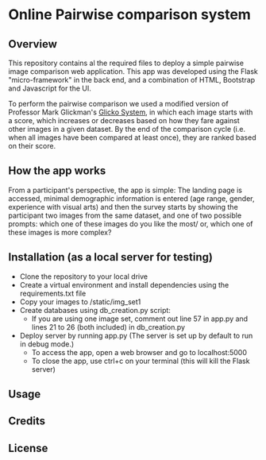 # Online Pairwise comparison system

## Overview
This repository contains al the required files to deploy a simple pairwise image comparison web application. This app was developed using the Flask "micro-framework" in the back end, and a combination of HTML, Bootstrap and Javascript for the UI.

To perform the pairwise comparison we used a modified version of Professor Mark Glickman's [Glicko System](http://www.glicko.net/glicko/glicko.pdf), in which each image starts with a score, which increases or decreases based on how they fare against other images in a given dataset. By the end of the comparison cycle (i.e. when all images have been compared at least once), they are ranked based on their score.


<!-- ## Table of contents -->
<!-- 
In this readme file we provide information regarding two main aspects of this project:
- Pairwise comparison method implementation
- How to use the app  -->

<!-- ## Pairwise comparison method
The development of this app responded to a specific research goal: we needed to quickly determine how computer generated abstract images  were perceived by humans in terms of their complexity and aesthetics.

Given the characteristics of our image datasets we opted for a pairwise comparison method, as it would give us a notion of how the images were perceived in relationship to other images in the same dataset, and also it makes the decision-making process easier for the participant, as all decisions are made in context. -->

## How the app works
From a participant's perspective, the app is simple: The landing page is accessed, minimal demographic information is entered (age range, gender, experience with visual arts) and then the survey starts by showing the participant two images from the same dataset, and one of two possible prompts: which one of these images do you like the most/ or, which one of these images is more complex?

<!-- Images are selected by clicking on them, but no data is recorded until the participant hits the "next" button -->

<!-- In the background the app is set to select  -->


<!-- ### Glicko system
To rank the images we used a modified version of Professor Mark Glickman's [Glicko System](http://www.glicko.net/glicko/glicko.pdf), which extends the [Elo Rating System](https://en.wikipedia.org/wiki/Elo_rating_system) by introducing a measure of certainty associated to each individual's rating, based on the number of times it has been evaluated, and the time between evaluations.

In our implementation, assuming that the quality of an image won't change over time, we disregard the influence of time on the certainty of the ratings.

We impleme

```python
def updateRating(self, question, s, r_other, rd_other):
        # question 0 means aesthetics, 1 means complexity
        # s is the result of comparison (1 if selected, .5 if can't decide, 0 if not selected
        r0 = 0
        rd = 0
        if question == 0:
            r0 = self.rating_aesthetics
            rd = self.rating_dev_aesthetics
        else:
            r0 = self.rating_complexity
            rd = self.rating_dev_complexity
        
        g_rd_other = 1/math.sqrt(1 + (3 * (q**2)*(rd_other**2)/pow(math.pi,2)))
        e_exp = -g_rd_other * (r0 - r_other)/400
        e = 1/(1 + pow(10,e_exp))
        d_square = pow(pow(q,2) * pow(g_rd_other,2)*e*(1-e),-1)
        r = r0 + (q/(1/(pow(rd,2)+(1/d_square))) * g_rd_other * (s - e))

        new_rd = math.sqrt(pow((1/pow(rd,2)+(1/d_square)),-1))

        print(bcolors.GREEN+"Q = {},S = {}, R0 = {}, R = {}, RD = {}, NEW_RD = {}".format(question, s, r0, r, rd, new_rd)+bcolors.RESET)

        if question == 0:
            self.rating_aesthetics = r
            self.rating_dev_aesthetics = new_rd
        else:
            self.rating_complexity = r
            self.rating_dev_complexity = new_rd
```
We introduced two small modifications that respond to the nature of the material being compared. The Glicko System was designed to rank human chess players based on the results of matches against other players. The underlying assumption is that if a player has not played any matches for a while,, and it assumes that  -->

## Installation (as a local server for testing)

- Clone the repository to your local drive
- Create a virtual environment and install dependencies using the requirements.txt file
- Copy your images to /static/img_set1
- Create databases using db_creation.py script:
  - If you are using one image set, comment out line 57 in app.py and lines 21 to 26 (both included) in db_creation.py
- Deploy server by running app.py (The server is set up by default to run in debug mode.)
  - To access the app, open a web browser and go to localhost:5000
  - To close the app, use ctrl+c on your terminal (this will kill the Flask server)

## Usage

## Credits

## License